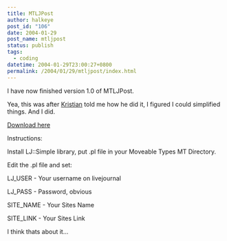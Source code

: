 ```yaml
---
title: MTLJPost
author: halkeye
post_id: "106"
date: 2004-01-29
post_name: mtljpost
status: publish
tags:
  - coding
datetime: 2004-01-29T23:00:27+0800
permalink: /2004/01/29/mtljpost/index.html
---
```


I have now finished version 1.0 of MTLJPost.

Yea, this was after [Kristian](https://www.departmentk.com) told me how he did it, I figured I could simplified things. And I did.

[Download here](https://files.halkeye.net/MTLJPost.tgz)

Instructions:  

Install LJ::Simple library, put .pl file in your Moveable Types MT Directory.  

Edit the .pl file and set:  

LJ_USER - Your username on livejournal  

LJ_PASS - Password, obvious  

SITE_NAME - Your Sites Name  

SITE_LINK - Your Sites Link

I think thats about it...
